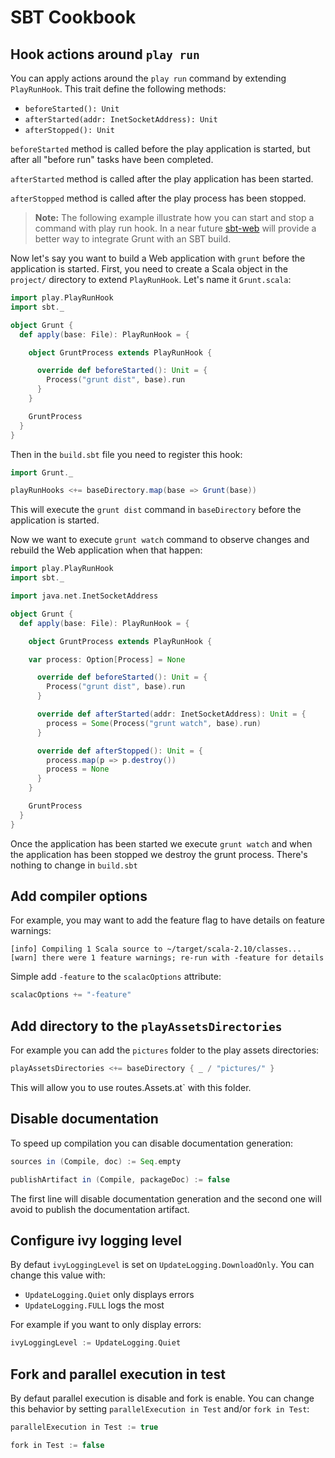 <!--- Copyright (C) 2009-2014 Typesafe Inc. <http://www.typesafe.com> -->
# SBT Cookbook

## Hook actions around `play run`

You can apply actions around the `play run` command by extending `PlayRunHook`.
This trait define the following methods:

 * `beforeStarted(): Unit`
 * `afterStarted(addr: InetSocketAddress): Unit`
 * `afterStopped(): Unit`
 
`beforeStarted` method is called before the play application is started, but after all "before run" tasks have been completed.

`afterStarted` method is called after the play application has been started.

`afterStopped` method is called after the play process has been stopped.

> **Note:** The following example illustrate how you can start and stop a command with play run hook.
> In a near future [sbt-web](https://github.com/sbt/sbt-web) will provide a better way to integrate Grunt with an SBT build. 

Now let's say you want to build a Web application with `grunt` before the application is started.
First, you need to create a Scala object in the `project/` directory to extend `PlayRunHook`.
Let's name it `Grunt.scala`:

```scala
import play.PlayRunHook
import sbt._

object Grunt {
  def apply(base: File): PlayRunHook = {

    object GruntProcess extends PlayRunHook {

      override def beforeStarted(): Unit = {
        Process("grunt dist", base).run
      }
    }

    GruntProcess
  }
}
```

Then in the `build.sbt` file you need to register this hook:

```scala
import Grunt._

playRunHooks <+= baseDirectory.map(base => Grunt(base))
```

This will execute the `grunt dist` command in `baseDirectory` before the application is started.

Now we want to execute `grunt watch` command to observe changes and rebuild the Web application when that happen:

```scala
import play.PlayRunHook
import sbt._

import java.net.InetSocketAddress

object Grunt {
  def apply(base: File): PlayRunHook = {

    object GruntProcess extends PlayRunHook {

    var process: Option[Process] = None

      override def beforeStarted(): Unit = {
        Process("grunt dist", base).run
      }

      override def afterStarted(addr: InetSocketAddress): Unit = {
        process = Some(Process("grunt watch", base).run)
      }

      override def afterStopped(): Unit = {
        process.map(p => p.destroy())
        process = None
      }
    }

    GruntProcess
  }
}
```

Once the application has been started we execute `grunt watch` and when the application has been stopped we destroy the grunt process. There's nothing to change in `build.sbt`

## Add compiler options

For example, you may want to add the feature flag to have details on feature warnings:

```
[info] Compiling 1 Scala source to ~/target/scala-2.10/classes...
[warn] there were 1 feature warnings; re-run with -feature for details
```

Simple add `-feature` to the `scalacOptions` attribute:

```scala
scalacOptions += "-feature"
```

## Add directory to the `playAssetsDirectories`

For example you can add the `pictures` folder to the play assets directories:

```scala
playAssetsDirectories <+= baseDirectory { _ / "pictures/" }
```

This will allow you to use routes.Assets.at` with this folder.

## Disable documentation

To speed up compilation you can disable documentation generation:

```scala
sources in (Compile, doc) := Seq.empty

publishArtifact in (Compile, packageDoc) := false
```

The first line will disable documentation generation and the second one will avoid to publish the documentation artifact.

## Configure ivy logging level

By defaut `ivyLoggingLevel` is set on `UpdateLogging.DownloadOnly`. You can change this value with:

 * `UpdateLogging.Quiet` only displays errors
 * `UpdateLogging.FULL` logs the most

For example if you want to only display errors:

```scala
ivyLoggingLevel := UpdateLogging.Quiet
```

## Fork and parallel execution in test

By defaut parallel execution is disable and fork is enable. You can change this behavior by setting `parallelExecution in Test` and/or `fork in Test`:

```scala
parallelExecution in Test := true

fork in Test := false
```
